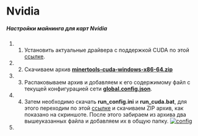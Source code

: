 # Nvidia

##### Настройки майнинга для карт Nvidia

1. 1.  Установить актуальные драйвера с поддержкой CUDA по этой [ссылке](https://docs.nvidia.com/cuda/cuda-installation-guide-microsoft-windows/index.html "ссылке").

3. 2. Скачиваем архив [**minertools-cuda-windows-x86-64.zip**](https://github.com/tontechio/pow-miner-gpu/releases "minertools-cuda-windows-x86-64.zip")

5. 3. Распаковываем архив и добавляем к его содержимому файл с текущей конфигурацией сети [**global.config.json**](https://newton-blockchain.github.io/global.config.json "global.config.json").

7. 4. Затем необходимо скачать **run_config.ini** и **run_cuda.bat**, для этого переходим по этой [ссылке](https://github.com/tontechio/pow-miner-win-util "ссылке") и скачиваем ZIP архив, как показано на скриншоте. После этого забираем из архива два вышеуказанных файла и добавляем их в общую папку.
 [![config](adress "config")](https://raw.githubusercontent.com/tonminingdocs/tonmd.github.io/main/docs/media/config.png "config")

5.  
